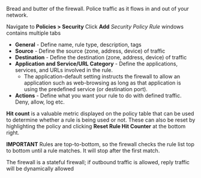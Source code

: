 Bread and butter of the firewall. Police traffic as it flows in and out of your network.

Navigate to **Policies > Security** Click **Add**
*Security Policy Rule* windows contains multiple tabs
- **General** - Define name, rule type, description, tags
- **Source** - Define the source (zone, address, device) of traffic 
- **Destination** - Define the destination (zone, address, device) of traffic
- **Application and Service/URL Category** - Define the applications, services, and URLs involved in the rule.
	- The application-default setting instructs the firewall to allow an application such as web-browsing as long as that application is using the predefined service (or destination port).
- **Actions** - Define what you want your rule to do with defined traffic. Deny, allow, log etc.

**Hit count** is a valuable metric displayed on the policy table that can be used to determine whether a rule is being used or not. These can also be reset by highlighting the policy and clicking **Reset Rule Hit Counter** at the bottom right.

**IMPORTANT** Rules are top-to-bottom, so the firewall checks the rule list top to bottom until a rule matches. It will stop after the first match.

The firewall is a stateful firewall; if outbound traffic is allowed, reply traffic will be dynamically allowed